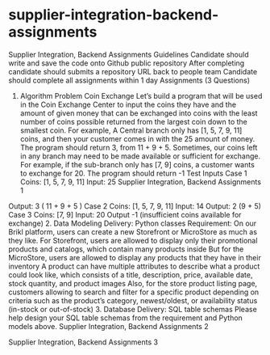 # supplier-integration-backend-assignments


 Supplier Integration, Backend Assignments
Guidelines
 Candidate should write and save the code onto Github public repository
After completing candidate should submits a repository URL back to people team
Candidate should complete all assignments within 1 day
Assignments (3 Questions)
 1. Algorithm Problem
Coin Exchange
Let’s build a program that will be used in the Coin Exchange Center to input the coins they have and the amount of given money that can be exchanged into coins with the least number of coins possible returned from the largest coin down to the smallest coin.
For example, A Central branch only has [1, 5, 7, 9, 11] coins, and then your customer comes in with the 25 amount of money.
The program should return 3, from 11 + 9 + 5.
Sometimes, our coins left in any branch may need to be made available or sufficient for exchange.
For example, if the sub-branch only has [7, 9] coins, a customer wants to exchange for 20.
The program should return -1
Test Inputs
Case 1
Coins: [1, 5, 7, 9, 11] Input: 25
Supplier Integration, Backend Assignments 1

 Output: 3 ( 11 + 9 + 5 ) Case 2
Coins: [1, 5, 7, 9, 11] Input: 14
Output: 2 (9 + 5)
Case 3
Coins: [7, 9]
Input: 20
Output -1 (insufficient coins available for exchange)
2. Data Modeling
 Delivery: Python classes Requirement:
On our Brikl platform, users can create a new Storefront or MicroStore as much as they like.
For Storefront, users are allowed to display only their promotional products and catalogs, which contain many products inside
But for the MicroStore, users are allowed to display any products that they have in their inventory
A product can have multiple attributes to describe what a product could look like, which consists of a title, description, price, available date, stock quantity, and product images
Also, for the store product listing page, customers allowing to search and filter for a specific product depending on criteria such as the product’s category, newest/oldest, or availability status (in-stock or out-of-stock)
3. Database
 Delivery: SQL table schemas
Please help design your SQL table schemas from the requirement and Python models above.
 Supplier Integration, Backend Assignments 2

  Supplier Integration, Backend Assignments 3

